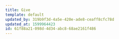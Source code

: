 ```yaml
---
title: Give
template: default
updated_by: 319b9f3d-4a5e-420e-ade8-ceaff8cfc78d
updated_at: 1599964423
id: 61f88a21-098d-4d34-abc8-68ae2161f486
---
```

